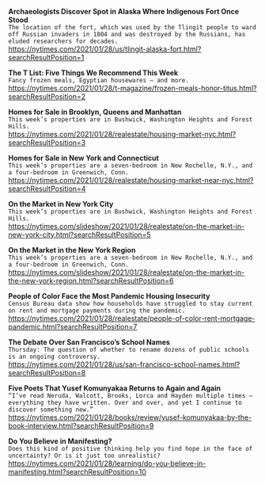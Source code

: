**Archaeologists Discover Spot in Alaska Where Indigenous Fort Once Stood**\
`The location of the fort, which was used by the Tlingit people to ward off Russian invaders in 1804 and was destroyed by the Russians, has eluded researchers for decades.`\
https://nytimes.com/2021/01/28/us/tlingit-alaska-fort.html?searchResultPosition=1

**The T List: Five Things We Recommend This Week**\
`Fancy frozen meals, Egyptian housewares — and more.`\
https://nytimes.com/2021/01/28/t-magazine/frozen-meals-honor-titus.html?searchResultPosition=2

**Homes for Sale in Brooklyn, Queens and Manhattan**\
`This week’s properties are in Bushwick, Washington Heights and Forest Hills.`\
https://nytimes.com/2021/01/28/realestate/housing-market-nyc.html?searchResultPosition=3

**Homes for Sale in New York and Connecticut**\
`This week’s properties are a seven-bedroom in New Rochelle, N.Y., and a four-bedroom in Greenwich, Conn.`\
https://nytimes.com/2021/01/28/realestate/housing-market-near-nyc.html?searchResultPosition=4

**On the Market in New York City**\
`This week’s properties are in Bushwick, Washington Heights and Forest Hills.`\
https://nytimes.com/slideshow/2021/01/28/realestate/on-the-market-in-new-york-city.html?searchResultPosition=5

**On the Market in the New York Region**\
`This week’s properties are a seven-bedroom in New Rochelle, N.Y., and a four-bedroom in Greenwich, Conn.`\
https://nytimes.com/slideshow/2021/01/28/realestate/on-the-market-in-the-new-york-region.html?searchResultPosition=6

**People of Color Face the Most Pandemic Housing Insecurity**\
`Census Bureau data show how households have struggled to stay current on rent and mortgage payments during the pandemic.`\
https://nytimes.com/2021/01/28/realestate/people-of-color-rent-mortgage-pandemic.html?searchResultPosition=7

**The Debate Over San Francisco’s School Names**\
`Thursday: The question of whether to rename dozens of public schools is an ongoing controversy.`\
https://nytimes.com/2021/01/28/us/san-francisco-school-names.html?searchResultPosition=8

**Five Poets That Yusef Komunyakaa Returns to Again and Again**\
`“I’ve read Neruda, Walcott, Brooks, Lorca and Hayden multiple times — everything they have written. Over and over, and yet I continue to discover something new.”`\
https://nytimes.com/2021/01/28/books/review/yusef-komunyakaa-by-the-book-interview.html?searchResultPosition=9

**Do You Believe in Manifesting?**\
`Does this kind of positive thinking help you find hope in the face of uncertainty? Or is it just too unrealistic?`\
https://nytimes.com/2021/01/28/learning/do-you-believe-in-manifesting.html?searchResultPosition=10

